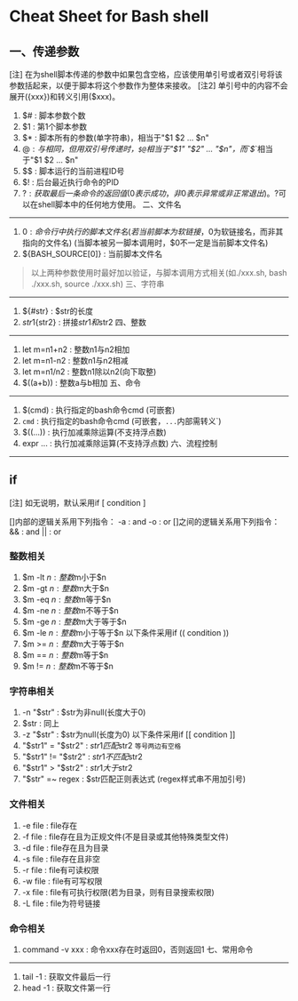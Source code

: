 Cheat Sheet for Bash shell
=================================
一、传递参数
---------------------------------
[注] 在为shell脚本传递的参数中如果包含空格，应该使用单引号或者双引号将该参数括起来，以便于脚本将这个参数作为整体来接收。
[注2] 单引号中的内容不会展开({xxx})和转义引用($xxx)。
1. $#  :  脚本参数个数
2. $1  :  第1个脚本参数
3. $*  :  脚本所有的参数(单字符串)，相当于"$1 $2 ... $n"
4. $@  :  与$*相同，但用双引号传递时，`$@`相当于"$1" "$2" ... "$n"，而`$*`相当于"$1 $2 ... $n"
5. $$  :  脚本运行的当前进程ID号
6. $!  :  后台最近执行命令的PID
7. $?  :  获取最后一条命令的返回值(0表示成功，非0表示异常或非正常退出)。$?可以在shell脚本中的任何地方使用。
二、文件名
---------------------------------
1. $0  :  命令行中执行的脚本文件名
          (若当前脚本为软链接，$0为软链接名，而非其指向的文件名)
          (当脚本被另一脚本调用时，$0不一定是当前脚本文件名)
2. ${BASH_SOURCE[0]}  :  当前脚本文件名
> 以上两种参数使用时最好加以验证，与脚本调用方式相关(如./xxx.sh, bash ./xxx.sh, source ./xxx.sh)
三、字符串
---------------------------------
1. ${#str}         :  $str的长度
2. ${str1}${str2}  :  拼接$str1和$str2
四、整数
---------------------------------
1. let m=n1+n2     :  整数n1与n2相加
2. let m=n1-n2     :  整数n1与n2相减
3. let m=n1/n2     :  整数n1除以n2(向下取整)
4. $((a+b))        :  整数a与b相加
五、命令
---------------------------------
1. $(cmd)    :  执行指定的bash命令cmd (可嵌套)
2. `cmd`     :  执行指定的bash命令cmd (可嵌套，`...`内部需转义\`)
3. $((...))  :  执行加减乘除运算(不支持浮点数)
4. expr ...  :  执行加减乘除运算(不支持浮点数)
六、流程控制
---------------------------------
## if
[注] 如无说明，默认采用if [ condition ]

[]内部的逻辑关系用下列指令：
    -a : and
    -o : or
[]之间的逻辑关系用下列指令：
    && : and
    || : or
### 整数相关
1. $m -lt $n    :  整数$m小于$n
2. $m -gt $n    :  整数$m大于$n
3. $m -eq $n    :  整数$m等于$n
4. $m -ne $n    :  整数$m不等于$n
5. $m -ge $n    :  整数$m大于等于$n
6. $m -le $n    :  整数$m小于等于$n
以下条件采用if (( condition  ))
7. $m >= $n     :  整数$m大于等于$n
8. $m == $n     :  整数$m等于$n
9. $m != $n     :  整数$m不等于$n
### 字符串相关
1. -n "$str"          :  $str为非null(长度大于0)
2. $str               :  同上
3. -z "$str"          :  $str为null(长度为0)
以下条件采用if [[ condition ]]
4. "$str1" = "$str2"  :  $str1匹配$str2 `等号两边有空格`
5. "$str1" != "$str2" :  $str1不匹配$str2
6. "$str1" > "$str2"  :  $str1大于$str2
7. "$str" =~ regex    :  $str匹配正则表达式 (regex样式串不用加引号)
### 文件相关
1. -e file      :  file存在
2. -f file      :  file存在且为正规文件(不是目录或其他特殊类型文件)
3. -d file      :  file存在且为目录
4. -s file      :  file存在且非空
5. -r file      :  file有可读权限
6. -w file      :  file有可写权限
7. -x file      :  file有可执行权限(若为目录，则有目录搜索权限)
8. -L file      :  file为符号链接
### 命令相关
1. command -v xxx     : 命令xxx存在时返回0，否则返回1
七、常用命令
---------------------------------
1. tail -1      :  获取文件最后一行
2. head -1      :  获取文件第一行
